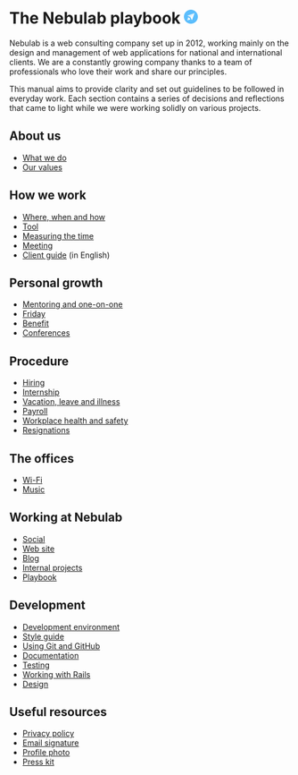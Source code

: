 # The Nebulab playbook <img src="https://github.com/nebulab/playbook/blob/master/logo.png" alt="Nebulab logo" width="25" height="25">

Nebulab is a web consulting company set up in 2012, working mainly on 
the design and management of web applications for national and international clients. We are 
a constantly growing company thanks to a team of professionals who love their work and 
share our principles.

This manual aims to provide clarity and set out guidelines to be followed 
in everyday work. Each section contains a series of decisions and reflections that came to light while 
we were working solidly on various projects.

## About us

- [What we do](https://github.com/nebulab/playbook/blob/master/su-di-noi/cosa-facciamo.md)
- [Our values](https://github.com/nebulab/playbook/blob/master/su-di-noi/valori.md)

## How we work

- [Where, when and how](https://github.com/nebulab/playbook/blob/master/come-lavoriamo/dove-quando-e-come.md)
- [Tool](https://github.com/nebulab/playbook/blob/master/come-lavoriamo/tool.md)
- [Measuring the time](https://github.com/nebulab/playbook/blob/master/come-lavoriamo/consuntivazione.md)
- [Meeting](https://github.com/nebulab/playbook/blob/master/come-lavoriamo/meeting.md)
- [Client guide](https://github.com/nebulab/playbook/blob/master/come-lavoriamo/client-guide.md) (in English)

## Personal growth

- [Mentoring and one-on-one](https://github.com/nebulab/playbook/blob/master/crescita-personale/mentoring-e-1-1.md)
- [Friday](https://github.com/nebulab/playbook/blob/master/crescita-personale/venerdi.md)
- [Benefit](https://github.com/nebulab/playbook/blob/master/crescita-personale/benefit.md)
- [Conferences](https://github.com/nebulab/playbook/blob/master/crescita-personale/conferenze.md)

## Procedure

- [Hiring](https://github.com/nebulab/playbook/blob/master/procedure/hiring.md)
- [Internship](https://github.com/nebulab/playbook/blob/master/procedure/tirocinio.md)
- [Vacation, leave and illness](https://github.com/nebulab/playbook/blob/master/procedure/ferie-permessi-malattia.md)
- [Payroll](https://github.com/nebulab/playbook/blob/master/procedure/paga.md)
- [Workplace health and safety](https://github.com/nebulab/playbook/blob/master/procedure/salute-e-sicurezza.md)
- [Resignations](https://github.com/nebulab/playbook/blob/master/procedure/dimissioni.md)

## The offices

- [Wi-Fi](https://github.com/nebulab/playbook/blob/master/gli-uffici/wifi.md)
- [Music](https://github.com/nebulab/playbook/blob/master/gli-uffici/musica.md)

## Working at Nebulab

- [Social](https://github.com/nebulab/playbook/blob/master/lavorare-su-nebulab/social.md)
- [Web site](https://github.com/nebulab/playbook/blob/master/lavorare-su-nebulab/sito-web.md)
- [Blog](https://github.com/nebulab/playbook/blob/master/lavorare-su-nebulab/blog.md)
- [Internal projects](https://github.com/nebulab/playbook/blob/master/lavorare-su-nebulab/progetti-interni.md)
- [Playbook](https://github.com/nebulab/playbook/blob/master/lavorare-su-nebulab/playbook.md)

## Development

- [Development environment](https://github.com/nebulab/playbook/blob/master/sviluppo/ambiente-di-sviluppo.md)
- [Style guide](https://github.com/nebulab/playbook/blob/master/sviluppo/guida-stilistica.md)
- [Using Git and GitHub](https://github.com/nebulab/playbook/blob/master/sviluppo/usare-git-e-github.md)
- [Documentation](https://github.com/nebulab/playbook/blob/master/sviluppo/documentazione.md)
- [Testing](https://github.com/nebulab/playbook/blob/master/sviluppo/testing.md)
- [Working with Rails](https://github.com/nebulab/playbook/blob/master/sviluppo/lavorare-con-rails.md)
- [Design](https://github.com/nebulab/playbook/blob/master/sviluppo/design.md)

## Useful resources

- [Privacy policy](https://github.com/nebulab/playbook/blob/master/risorse/privacy-policy.md)
- [Email signature](https://github.com/nebulab/playbook/blob/master/risorse/firma-email.md)
- [Profile photo](https://github.com/nebulab/playbook/blob/master/risorse/foto-profilo.md)
- [Press kit](https://drive.google.com/drive/folders/1VATPcbAhnhHZ376_GPixyYAo6u3gN8Os)
